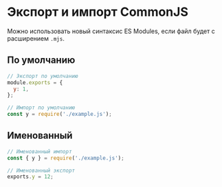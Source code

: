 # Экспорт и импорт CommonJS

Можно использовать новый синтаксис ES Modules, если файл будет с расширением `.mjs`.

## По умолчанию

```js
// Экспорт по умолчанию
module.exports = {
  y: 1,
};

// Импорт по умолчанию
const y = require('./example.js');
```

## Именованный

```js
// Именованный импорт
const { y } = require('./example.js');

// Именованный экспорт
exports.y = 12;
```
